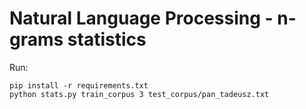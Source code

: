 Natural Language Processing - n-grams statistics
============

Run:
~~~
pip install -r requirements.txt
python stats.py train_corpus 3 test_corpus/pan_tadeusz.txt
~~~
